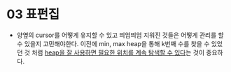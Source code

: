 # 03 표펀집
- 양옆의 cursor를 어떻게 유지할 수 있고 띄엄띄엄 지워진 것들은 어떻게 관리를 할 수 있을지 고민해야한다. 이전에 min, max heap을 통해 k번째 수를 찾을 수 있었던 것 처럼 <u>heap을 잘 사용하면 필요한 위치를 계속 탐색할 수 있다</u>는 것이 중요하다. 